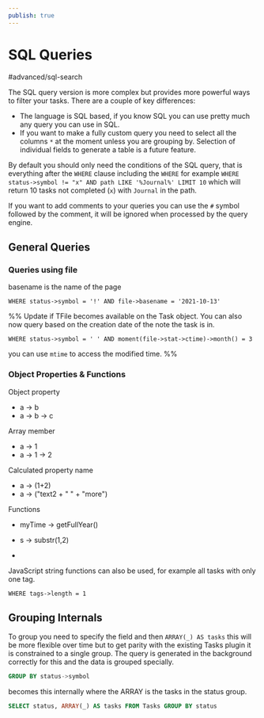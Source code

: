 ```yaml
---
publish: true
---
```


# SQL Queries

<span class="related-pages">#advanced/sql-search</span>

The SQL query version is more complex but provides more powerful ways to filter your tasks. There are a couple of key differences:

- The language is SQL based, if you know SQL you can use pretty much any query you can use in SQL.
- If you want to make a fully custom query you need to select all the columns `*` at the moment unless you are grouping by. Selection of individual fields to generate a table is a future feature.

By default you should only need the conditions of the SQL query, that is everything after the `WHERE` clause including the `WHERE` for example `WHERE status->symbol != "x" AND path LIKE '%Journal%' LIMIT 10` which will return 10 tasks not completed (`x`) with `Journal` in the path.

If you want to add comments to your queries you can use the `#` symbol followed by the comment, it will be ignored when processed by the query engine.

## General Queries

### Queries using file

basename is the name of the page

`WHERE status->symbol = '!' AND file->basename = '2021-10-13'`

%%
Update if TFile becomes available on the Task object.
You can also now query based on the creation date of the note the task is in.

`WHERE status->symbol = ' ' AND moment(file->stat->ctime)->month() = 3`

you can use `mtime` to access the modified time.
%%
### Object Properties & Functions

Object property

- a -> b
- a -> b -> c

Array member

- a -> 1
- a -> 1 -> 2

Calculated property name

- a -> (1+2)
- a -> ("text2 + " " + "more")

Functions

- myTime -> getFullYear()
- s -> substr(1,2)

-

JavaScript string functions can also be used, for example all tasks with only one tag.

`WHERE tags->length = 1`

## Grouping Internals

To group you need to specify the field and then `ARRAY(_) AS tasks` this will be more flexible over time but to get parity with the existing Tasks plugin it is constrained to a single group. The query is generated in the background correctly for this and the data is grouped specially.

```SQL
GROUP BY status->symbol
```

becomes this internally where the ARRAY is the tasks in the status group.

```SQL
SELECT status, ARRAY(_) AS tasks FROM Tasks GROUP BY status
```
